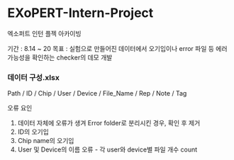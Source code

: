 # EXoPERT-Intern-Project
엑소퍼트 인턴 플젝 아카이빙

기간 : 8.14 ~ 20
목표 : 실험으로 만들어진 데이터에서 오기입이나 error 파일 등 에러 가능성을 확인하는 checker의 데모 개발

  
### 데이터 구성.xlsx
Path / ID / Chip / User / Device / File_Name / Rep / Note / Tag


오류 요인
1. 데이터 자체에 오류가 생겨 Error folder로 분리시킨 경우, 확인 후 제거
2. ID의 오기입
3. Chip name의 오기입
4. User 및 Device의 이름 오류 - 각 user와 device별 파일 개수 count
